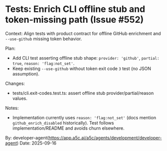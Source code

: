 # Tests: Enrich CLI offline stub and token-missing path (Issue #552)

Context: Align tests with product contract for offline GitHub enrichment and `--use-github` missing token behavior.

Plan:

- Add CLI test asserting offline stub shape: `provider: 'github'`, `partial: true`, `reason: 'flag:not_set'`.
- Keep existing `--use-github` without token exit code `3` test (no JSON assumption).

Changes:

- tests/cli.exit-codes.test.ts: assert offline stub provider/partial/reason values.

Notes:

- Implementation currently uses `reason: 'flag:not_set'` (docs mention `github_enrich_disabled` historically). Test follows implementation/README and avoids churn elsewhere.

By: developer-agent(https://app.a5c.ai/a5c/agents/development/developer-agent)
Date: 2025-09-16
